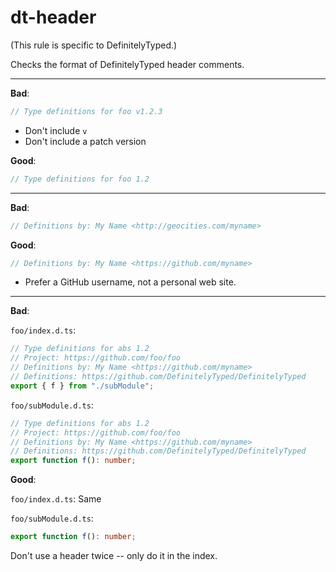 # dt-header

(This rule is specific to DefinitelyTyped.)

Checks the format of DefinitelyTyped header comments.

---

**Bad**:

```ts
// Type definitions for foo v1.2.3
```

* Don't include `v`
* Don't include a patch version

**Good**:

```ts
// Type definitions for foo 1.2
```

---

**Bad**:

```ts
// Definitions by: My Name <http://geocities.com/myname>
```

**Good**:

```ts
// Definitions by: My Name <https://github.com/myname>
```

* Prefer a GitHub username, not a personal web site.

---

**Bad**:

`foo/index.d.ts`:

```ts
// Type definitions for abs 1.2
// Project: https://github.com/foo/foo
// Definitions by: My Name <https://github.com/myname>
// Definitions: https://github.com/DefinitelyTyped/DefinitelyTyped
export { f } from "./subModule";
```

`foo/subModule.d.ts`:

```ts
// Type definitions for abs 1.2
// Project: https://github.com/foo/foo
// Definitions by: My Name <https://github.com/myname>
// Definitions: https://github.com/DefinitelyTyped/DefinitelyTyped
export function f(): number;
```

**Good**:

`foo/index.d.ts`: Same

`foo/subModule.d.ts`:
```ts
export function f(): number;
```

Don't use a header twice -- only do it in the index.
